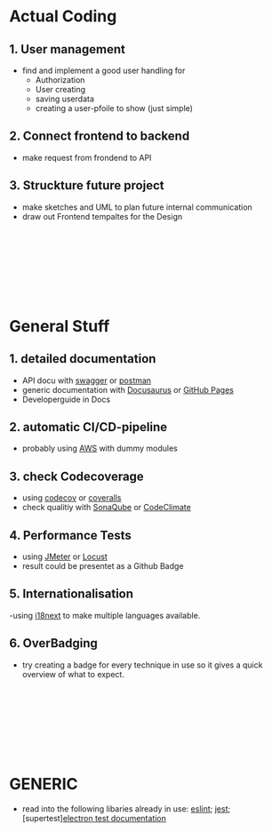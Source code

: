 # Actual Coding
## 1. User management
  - find and implement a good user handling for
    - Authorization
    - User creating
    - saving userdata
    - creating a user-pfoile to show (just simple)
## 2. Connect frontend to backend
  - make request from frondend to API

## 3. Struckture future project
  - make sketches and UML to plan future internal communication
  - draw out Frontend tempaltes for the Design

<br><br><br><br><br><br><br>

# General Stuff
## 1. detailed documentation
   - API docu with [swagger]() or [postman]()
   - generic documentation with [Docusaurus]() or [GitHub Pages]()
   - Developerguide in Docs

## 2. automatic CI/CD-pipeline
  - probably using [AWS]() with dummy modules

## 3. check Codecoverage
  - using [codecov]() or [coveralls]()
  - check qualitiy with [SonaQube]() or [CodeClimate]()

## 4. Performance Tests
  - using [JMeter]() or [Locust]()
  - result could be presentet as a Github Badge

## 5. Internationalisation
  -using [i18next]() to make multiple languages available.

## 6. OverBadging
 - try creating a badge for every technique in use so it gives a quick overview of what to expect.

<br><br><br><br><br><br><br>

# GENERIC
 - read into the following libaries already in use:
  [eslint](); [jest](); [supertest][electron test documentation](https://www.electronjs.org/docs/latest/development/testing)
